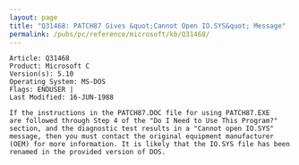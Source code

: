 ```yaml
---
layout: page
title: "Q31468: PATCH87 Gives &quot;Cannot Open IO.SYS&quot; Message"
permalink: /pubs/pc/reference/microsoft/kb/Q31468/
---
```


	Article: Q31468
	Product: Microsoft C
	Version(s): 5.10
	Operating System: MS-DOS
	Flags: ENDUSER |
	Last Modified: 16-JUN-1988
	
	If the instructions in the PATCH87.DOC file for using PATCH87.EXE
	are followed through Step 4 of the "Do I Need to Use This Program?"
	section, and the diagnostic test results in a "Cannot open IO.SYS"
	message, then you must contact the original equipment manufacturer
	(OEM) for more information. It is likely that the IO.SYS file has been
	renamed in the provided version of DOS.
